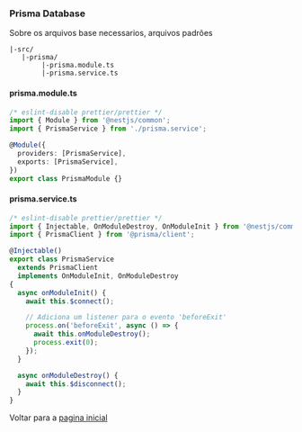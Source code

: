 ### Prisma Database

Sobre os arquivos base necessarios, arquivos padrões

```
|-src/
   |-prisma/
        |-prisma.module.ts
        |-prisma.service.ts
```

#### prisma.module.ts

```Typescript
/* eslint-disable prettier/prettier */
import { Module } from '@nestjs/common';
import { PrismaService } from './prisma.service';

@Module({
  providers: [PrismaService],
  exports: [PrismaService],
})
export class PrismaModule {}
```

#### prisma.service.ts

```Typescript
/* eslint-disable prettier/prettier */
import { Injectable, OnModuleDestroy, OnModuleInit } from '@nestjs/common';
import { PrismaClient } from '@prisma/client';

@Injectable()
export class PrismaService
  extends PrismaClient
  implements OnModuleInit, OnModuleDestroy
{
  async onModuleInit() {
    await this.$connect();

    // Adiciona um listener para o evento 'beforeExit'
    process.on('beforeExit', async () => {
      await this.onModuleDestroy();
      process.exit(0);
    });
  }

  async onModuleDestroy() {
    await this.$disconnect();
  }
}
```

Voltar para a [pagina inicial](/README.md)
